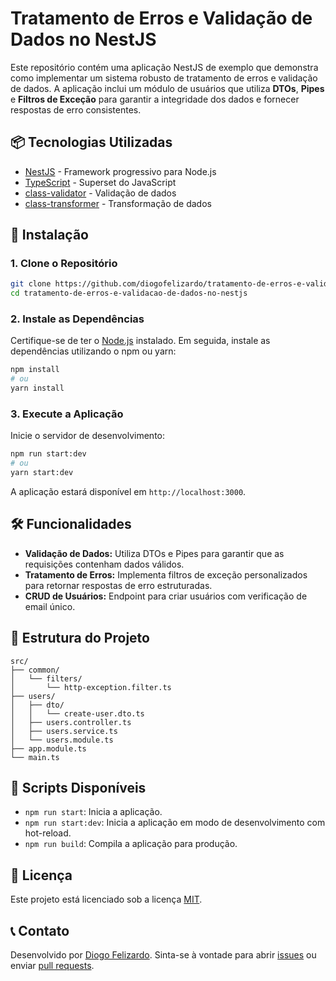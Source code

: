 # Tratamento de Erros e Validação de Dados no NestJS

Este repositório contém uma aplicação NestJS de exemplo que demonstra como implementar um sistema robusto de tratamento de erros e validação de dados. A aplicação inclui um módulo de usuários que utiliza **DTOs**, **Pipes** e **Filtros de Exceção** para garantir a integridade dos dados e fornecer respostas de erro consistentes.

## 📦 Tecnologias Utilizadas

- [NestJS](https://nestjs.com/) - Framework progressivo para Node.js
- [TypeScript](https://www.typescriptlang.org/) - Superset do JavaScript
- [class-validator](https://github.com/typestack/class-validator) - Validação de dados
- [class-transformer](https://github.com/typestack/class-transformer) - Transformação de dados

## 🚀 Instalação

### 1. Clone o Repositório

```bash
git clone https://github.com/diogofelizardo/tratamento-de-erros-e-validacao-de-dados-no-nestjs
cd tratamento-de-erros-e-validacao-de-dados-no-nestjs
```

### 2. Instale as Dependências

Certifique-se de ter o [Node.js](https://nodejs.org/) instalado. Em seguida, instale as dependências utilizando o npm ou yarn:

```bash
npm install
# ou
yarn install
```

### 3. Execute a Aplicação

Inicie o servidor de desenvolvimento:

```bash
npm run start:dev
# ou
yarn start:dev
```

A aplicação estará disponível em `http://localhost:3000`.

## 🛠️ Funcionalidades

- **Validação de Dados:** Utiliza DTOs e Pipes para garantir que as requisições contenham dados válidos.
- **Tratamento de Erros:** Implementa filtros de exceção personalizados para retornar respostas de erro estruturadas.
- **CRUD de Usuários:** Endpoint para criar usuários com verificação de email único.

## 📂 Estrutura do Projeto

```
src/
├── common/
│   └── filters/
│       └── http-exception.filter.ts
├── users/
│   ├── dto/
│   │   └── create-user.dto.ts
│   ├── users.controller.ts
│   ├── users.service.ts
│   └── users.module.ts
├── app.module.ts
└── main.ts
```

## 🔧 Scripts Disponíveis

- `npm run start`: Inicia a aplicação.
- `npm run start:dev`: Inicia a aplicação em modo de desenvolvimento com hot-reload.
- `npm run build`: Compila a aplicação para produção.

## 📄 Licença

Este projeto está licenciado sob a licença [MIT](LICENSE).

## 📞 Contato

Desenvolvido por [Diogo Felizardo](https://github.com/diogofelizardo). Sinta-se à vontade para abrir [issues](https://github.com/diogofelizardo/tratamento-de-erros-e-validacao-de-dados-no-nestjs/issues) ou enviar [pull requests](https://github.com/diogofelizardo/tratamento-de-erros-e-validacao-de-dados-no-nestjs/pulls).